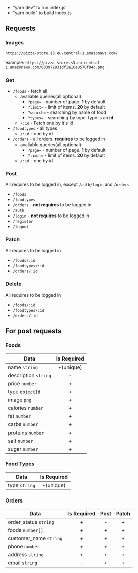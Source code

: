 - "yarn dev" to run index.js
- "yarn build" to build index.js

## Requests
### Images

```
https://pizza-store.s3.eu-central-1.amazonaws.com/
``` 
example: `https://pizza-store.s3.eu-central-1.amazonaws.com/633972831df1a16e0570f84c.png`

### Get

* `/foods` - fetch all
  * avaliable queries(all optional):
    * `?page=` - number of page. **1** by default
    * `?limit=` - limit of items. **20** by default
    * `?search=` - searching by name of food
    * `?types=` - searching by type. type is an **id**. 
  * `/:id` - Fetch one by it's id
* `/foodtypes` - all types
  * `/:id` - one by id
* `/orders` - all orders. **requires** to be logged in
  * avaliable queries(all optional):
    * `?page=` - number of page. **1** by default
    * `?limit=` - limit of items. **20** by default
  * `/:id` - one by id

### Post

All requires to be logged in, except `/auth/login` and `/orders`
* `/foods`
* `/foodtypes`
* `/orders` - **not requires** to be logged in
* `/auth`
 * `/login` - **not requires** to be logged in
 * `/register` 
 * `/logout`
 
### Patch

All requires to be logged in
* `/foods/:id`
* `/foodtypes/:id`
* `/orders/:id`

### Delete

All requires to be logged in
* `/foods/:id`
* `/foodtypes/:id`
* `/orders/:id`

## For post requests
### Foods
|         Data         |     Is Required     |
| -------------------- |:-----------------:|
| name `string`        | +(unique)  |
| description `string` | -          |
| price `number`       | +          |
| type `objectId`      | +          |
| image `png`          | +          |
| calories `number`    | +          |
| fat `number`         | +          |
| carbs `number`       | +          |
| proteins `number`    | +          |
| salt `number`        | +          |
| sugar `number`       | +          |

### Food Types
|       Data        |       Is Required       |
| ----------------- |:-----------------:|
| type `string`     | +(unique)  |

### Orders
|       Data            | Is Required | Post | Patch |
| --------------------- |:-----------:|:----:|:-----:|
| order_status `string` |      +      |  -   |   +   |
| foods `number[]`      |      +      |  +   |   +   |
| customer_name `string`|      +      |  +   |   +   |
| phone `number`        |      +      |  +   |   +   |
| address `string`      |      +      |  +   |   +   |
| email `string`        |      -      |  +   |   +   |

